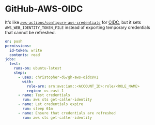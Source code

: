 # GitHub-AWS-OIDC

It's like [`aws-actions/configure-aws-credentials`](https://github.com/aws-actions/configure-aws-credentials) for [OIDC](https://docs.github.com/en/actions/deployment/security-hardening-your-deployments/about-security-hardening-with-openid-connect), but it sets `AWS_WEB_IDENTITY_TOKEN_FILE` instead of exporting temporary credentials that cannot be refreshed.

```yml
on: push
permissions:
  id-token: write
  contents: read
jobs:
  test:
    runs-on: ubuntu-latest
    steps:
      - uses: christopher-dG/gh-aws-oidc@v1
        with:
          role-arn: arn:aws:iam::<ACCOUNT_ID>:role/<ROLE_NAME>
          region: us-east-1
      - name: Test credentials
        run: aws sts get-caller-identity
      - name: Let credentials expire
        run: sleep 61m
      - name: Ensure that credentials are refreshed
        run: aws sts get-caller-identity
```
